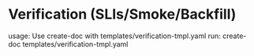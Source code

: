 # Verification (SLIs/Smoke/Backfill)

usage: Use create-doc with templates/verification-tmpl.yaml
run: create-doc templates/verification-tmpl.yaml
